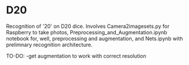 # D20

Recognition of '20' on D20 dice. Involves Camera2imagesets.py for Raspberry to take photos, Preprocessing_and_Augmentation.ipynb notebook for, well, preprocessing and augmentation, and Nets.ipynb with prelimnary recognition architecture.

TO-DO:
-get augmentation to work with correct resolution
